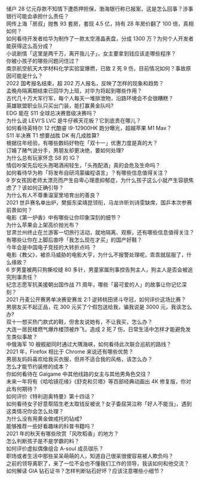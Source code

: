储户 28 亿元存款不知情下遭质押担保，渤海银行称已报案，这是怎么回事？涉事银行可能会承担什么责任？  
网传上海「房叔」抛售 93 套房，套现 4.5 亿，持有 28 年房价翻了 100 倍，真相如何？  
如何看待开发者给华为制作了一款太空液晶表盘，分成 1300 万？为何个人开发者能获得这么高分成？  
小说剧情「这里是两千万，离开我儿子」，女主要拿到钱应该走哪些程序？  
你被小孩子的哪些问题问住过？  
南京航空航天大学材料化学实验室爆燃，已致 2 死 9 伤，目前情况如何？事故原因可能是什么？  
2022 国考报名结束，超 202 万人报名，反映了怎样的现象和趋势？  
孟晚舟隔离期结束已回华为上班，对华为将起到哪些作用？  
古代几十万大军行军，每个人每天一堆排泄物，沿路环境会不会很糟糕？  
英雄联盟职业队只买出门装，能打赢黄金队吗?  
EDG 能在 S11 全球总决赛晋级决赛吗？  
为什么说 LEVI'S LVC 是牛仔裤天花板？它到底贵在哪儿？  
如何看待英特尔 12 代酷睿 i9-12900HK 跑分曝光，超越苹果 M1 Max？  
S11 半决赛 T1 想要战胜 DK 有几成胜算?  
根据往年经验，有哪些数码好物在「双十一」优惠力度是真的大？  
订婚了赌气说分手，男朋友却更决绝，要如何处理?  
为什么总有玩家怀念 S8 的 IG？  
情侣吵架先后吃头孢喝酒闹轻生，「头孢配酒」真的会危及生命吗？  
如何看待华为称「将发布自研鸿蒙编程语言」？有哪些信息值得关注？  
9 岁女孩因老师太漂亮而产生自卑心理患抑郁症，为什么孩子这么小就产生容貌焦虑了？该如何正确引导？  
为什么有人不尊重温室里培育出的善良？  
2021 世乒赛名单出炉，樊振东梁靖崑领衔，马龙许昕刘诗雯缺席，国乒本次参赛前景如何？  
电影《第一炉香》中有哪些让你印象深刻的细节？  
为什么苹果会上架高价抛光布？  
甘肃兰州终止在兰游客一切旅行活动，就地隔离、观察，还有哪些信息值得关注？  
有哪些让你在上脚后直呼「我怎么现在才买」的国产好鞋？  
今年会是中国电子竞技的大转折点吗 ？  
电影《教父》，被杀马威胁的电影大亨，为什么不报警处理呢，乖乖就屈服了，什么缘故？  
6 岁男童被两只狗撕咬缝 80 多针，男童家属刑事控告狗主人，狗主人是否会被追究刑事责任？  
纪念志愿军抗美援朝出国作战 71 周年，哪些「最可爱的人」的故事让你记忆深刻？  
2021 丹麦公开赛男单决赛安赛龙 2:1 逆转桃田贤斗夺冠，如何评价这场比赛？  
男朋友买不起正品，花 300 元买了个假包送给我，骗我说是 3000 元，我该怎么办?  
双十一想买热门款式的鞋，但舍友说她有，不让我买，怎么办？  
大连一居民楼燃气爆炸楼顶被炸飞，造成 2 死 7 伤，日常生活中怎样才能避免发生类似事故？  
中俄海军 10 艘舰艇同时通过大隅海峡，如何看待此次联合巡航的路线？  
2021 年，Firefox 相比于 Chrome 来说还有哪些优势？  
男朋友妈妈喜欢给我买衣服，但并不适合我的风格，该怎么办？  
怎么才能节约装修的成本？  
你如何看待在 Galgame 中其他线路的女主与其他男角色交往？  
未来一年将有《哈哈镜花缘》《舒克和贝塔》等百部经典动画出 4K 修复版，你对此有何期待？  
如何评价《特利迦奥特曼》第十四话？  
如何看待女子好意帮陌生老太取钱反被讹？女子委屈哭泣称「好人不能当」，遇到这类情况你会怎么处理？  
为什么没有用黄金做戒托的钻戒?  
能够推荐一些好看趣味的科普书籍吗？  
2021 年的秋天有哪些欣赏「风吹稻香」的地方？  
怎么判断孩子是不是学霸的料？  
如何评价虚拟偶像组合 A-soul 成员珈乐？  
职场或者生活中那些呆呆萌萌的人，知道自己很呆很傻容易被人欺负吗？  
之前的领导离职了，来了一位不会也不懂我们工作的领导，我该如何和他交流？  
如何解读 GIA 钻石证书？怎样判断钻石好坏？应该注意哪些小细节？  
